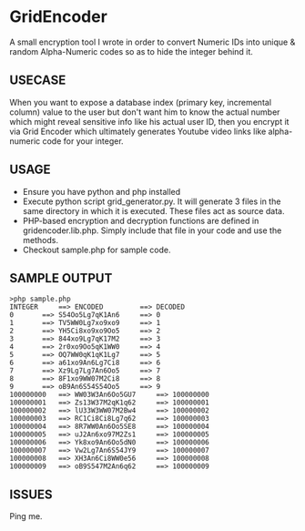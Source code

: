 GridEncoder
===========

A small encryption tool I wrote in order to convert Numeric IDs into unique &amp; random Alpha-Numeric codes so as to hide the integer behind it. 

USECASE
-------
 When you want to expose a database index (primary key, incremental column) value to the user but don't want him to know the actual number which might reveal sensitive info like his actual user ID, then you encrypt it via Grid Encoder which ultimately generates Youtube video links like alpha-numeric code for your integer.

USAGE
-----
* Ensure you have python and php installed
* Execute python script grid_generator.py. It will generate 3 files in the same directory in which it is executed. These files act as source data.
* PHP-based encryption and decryption functions are defined in gridencoder.lib.php. Simply include that file in your code and use the methods.
* Checkout sample.php for sample code.

SAMPLE OUTPUT
-------------
    >php sample.php 
    INTEGER 	==> ENCODED 		==> DECODED
    0 		==> S54Oo5Lg7qK1An6 	==> 0
    1 		==> TV5WW0Lg7xo9xo9 	==> 1
    2 		==> YH5Ci8xo9xo9Oo5 	==> 2
    3 		==> 844xo9Lg7qK17M2 	==> 3
    4 		==> 2r0xo9Oo5qK1WW0 	==> 4
    5 		==> OQ7WW0qK1qK1Lg7 	==> 5
    6 		==> a61xo9An6Lg7Ci8 	==> 6
    7 		==> Xz9Lg7Lg7An6Oo5 	==> 7
    8 		==> 8F1xo9WW07M2Ci8 	==> 8
    9 		==> oB9An6S54S54Oo5 	==> 9
    100000000 	==> WW03W3An6Oo5GU7 	==> 100000000
    100000001 	==> Zs13W37M2qK1q62 	==> 100000001
    100000002 	==> lU33W3WW07M2Bw4 	==> 100000002
    100000003 	==> RC1Ci8Ci8Lg7q62 	==> 100000003
    100000004 	==> 8R7WW0An6Oo5SE8 	==> 100000004
    100000005 	==> uJ2An6xo97M2Zs1 	==> 100000005
    100000006 	==> Yk8xo9An6Oo5dN0 	==> 100000006
    100000007 	==> Vw2Lg7An6S54JY9 	==> 100000007
    100000008 	==> XH3An6Ci8WW0e56 	==> 100000008
    100000009 	==> oB9S547M2An6q62 	==> 100000009

ISSUES
------
Ping me.

